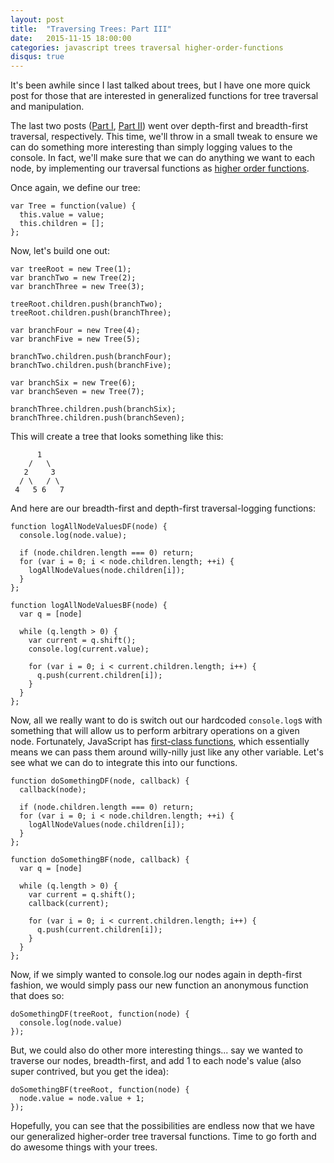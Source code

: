 ```yaml
---
layout: post
title:  "Traversing Trees: Part III"
date:   2015-11-15 18:00:00
categories: javascript trees traversal higher-order-functions
disqus: true
---
```



It's been awhile since I last talked about trees, but I have one more quick post for those that are interested in generalized functions for tree traversal and manipulation.

The last two posts ([Part I](http://dougshamoo.github.io/javascript/recursion/trees/traversal/depth-first/2015/09/17/traversing-trees-with-recursion.html), [Part II](http://dougshamoo.github.io/javascript/trees/traversal/breadth-first/2015/10/02/traversing-trees-part-ii.html)) went over depth-first and breadth-first traversal, respectively. This time, we'll throw in a small tweak to ensure we can do something more interesting than simply logging values to the console. In fact, we'll make sure that we can do anything we want to each node, by implementing our traversal functions as [higher order functions](https://en.wikipedia.org/wiki/Higher-order_function).

Once again, we define our tree:

    var Tree = function(value) {
      this.value = value;
      this.children = [];
    };

Now, let's build one out:

    var treeRoot = new Tree(1);
    var branchTwo = new Tree(2);
    var branchThree = new Tree(3);

    treeRoot.children.push(branchTwo);
    treeRoot.children.push(branchThree);

    var branchFour = new Tree(4);
    var branchFive = new Tree(5);

    branchTwo.children.push(branchFour);
    branchTwo.children.push(branchFive);

    var branchSix = new Tree(6);
    var branchSeven = new Tree(7);
    
    branchThree.children.push(branchSix);
    branchThree.children.push(branchSeven);

This will create a tree that looks something like this:

          1
        /   \
       2     3
      / \   / \
     4   5 6   7

And here are our breadth-first and depth-first traversal-logging functions:

    function logAllNodeValuesDF(node) {
      console.log(node.value);
      
      if (node.children.length === 0) return;
      for (var i = 0; i < node.children.length; ++i) {
        logAllNodeValues(node.children[i]);
      }
    };

    function logAllNodeValuesBF(node) {
      var q = [node]

      while (q.length > 0) {
        var current = q.shift();
        console.log(current.value);

        for (var i = 0; i < current.children.length; i++) {
          q.push(current.children[i]);
        }
      }
    };

Now, all we really want to do is switch out our hardcoded `console.log`s with something that will allow us to perform arbitrary operations on a given node. Fortunately, JavaScript has [first-class functions](https://en.wikipedia.org/wiki/First-class_function), which essentially means we can pass them around willy-nilly just like any other variable. Let's see what we can do to integrate this into our functions.

    function doSomethingDF(node, callback) {
      callback(node);
      
      if (node.children.length === 0) return;
      for (var i = 0; i < node.children.length; ++i) {
        logAllNodeValues(node.children[i]);
      }
    };

    function doSomethingBF(node, callback) {
      var q = [node]

      while (q.length > 0) {
        var current = q.shift();
        callback(current);

        for (var i = 0; i < current.children.length; i++) {
          q.push(current.children[i]);
        }
      }
    };

Now, if we simply wanted to console.log our nodes again in depth-first fashion, we would simply pass our new function an anonymous function that does so:

    doSomethingDF(treeRoot, function(node) {
      console.log(node.value)
    });

But, we could also do other more interesting things... say we wanted to traverse our nodes, breadth-first, and add 1 to each node's value (also super contrived, but you get the idea):

    doSomethingBF(treeRoot, function(node) {
      node.value = node.value + 1;
    });

Hopefully, you can see that the possibilities are endless now that we have our generalized higher-order tree traversal functions. Time to go forth and do awesome things with your trees.
